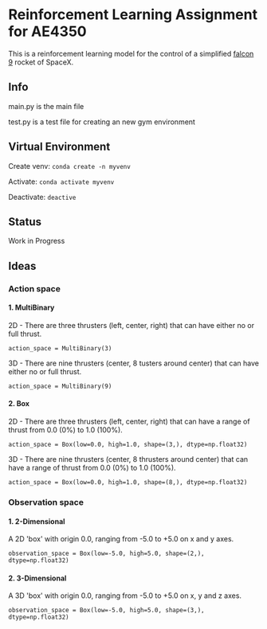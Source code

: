# Reinforcement Learning Assignment for AE4350
This is a reinforcement learning model for the control of a simplified [falcon 9](https://www.spaceflightinsider.com/hangar/falcon-9) rocket of SpaceX.

## Info
main.py is the main file

test.py is a test file for creating an new gym environment

## Virtual Environment
Create venv: ```conda create -n myvenv```

Activate: ```conda activate myvenv```

Deactivate: ```deactive```


## Status
Work in Progress

## Ideas
### Action space
#### 1. MultiBinary

2D - There are three thrusters (left, center, right) that can have either no or full thrust.

```action_space = MultiBinary(3)```


3D - There are nine thrusters (center, 8 tusters around center) that can have either no or full thrust.

```action_space = MultiBinary(9)```

#### 2. Box

2D - There are three thrusters (left, center, right) that can have a range of thrust from 0.0 (0%) to 1.0 (100%).

```action_space = Box(low=0.0, high=1.0, shape=(3,), dtype=np.float32)```


3D - There are nine thrusters (center, 8 thrusters around center) that can have a range of thrust from 0.0 (0%) to 1.0 (100%).

```action_space = Box(low=0.0, high=1.0, shape=(8,), dtype=np.float32)```

### Observation space
#### 1. 2-Dimensional

A 2D 'box' with origin 0.0, ranging from -5.0 to +5.0 on x and y axes.

```observation_space = Box(low=-5.0, high=5.0, shape=(2,), dtype=np.float32)```

#### 2. 3-Dimensional

A 3D 'box' with origin 0.0, ranging from -5.0 to +5.0 on x, y and z axes.

```observation_space = Box(low=-5.0, high=5.0, shape=(3,), dtype=np.float32)```
